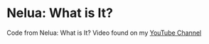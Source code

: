 # Nelua: What is It? 

Code from Nelua: What is It? Video found on my [YouTube Channel](https://www.youtube.com/watch?v=1HM50LXLPx8)
